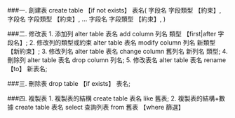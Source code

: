 ###一. 創建表
	create table 【if not exists】 表名(
		字段名 字段類型 【約束】,
		字段名 字段類型 【約束】,
		...
		字段名 字段類型 【約束】,
	)

###二. 修改表
	1. 添加列
		alter table 表名 add column 列名 類型 【first|after 字段名】;
	2. 修改列的類型或約束
		alter table 表名 modify column 列名 新類型 【新約束】;
	3. 修改列名
		alter table 表名 change column 舊列名 新列名 類型;
	4. 刪除列
		alter table 表名 drop column 列名;
	5. 修改表名
		alter table 表名 rename 【to】 新表名;

###三. 刪除表
	drop table 【if exists】 表名;

###四. 複製表
	1. 複製表的結構
		create table 表名 like 舊表;
	2. 複製表的結構+數據
		create table 表名
		select 查詢列表 from 舊表 【where 篩選】